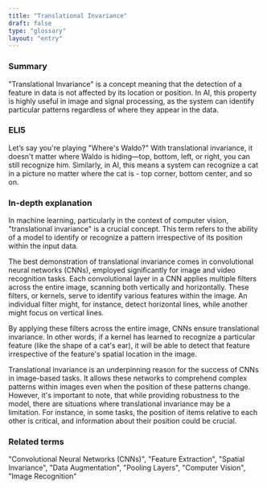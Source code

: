 ```yaml
---
title: "Translational Invariance"
draft: false
type: "glossary"
layout: "entry"
---
```


### Summary
"Translational Invariance" is a concept meaning that the detection of a feature in data is not affected by its location or position. In AI, this property is highly useful in image and signal processing, as the system can identify particular patterns regardless of where they appear in the data.

### ELI5
Let’s say you're playing "Where's Waldo?" With translational invariance, it doesn't matter where Waldo is hiding—top, bottom, left, or right, you can still recognize him. Similarly, in AI, this means a system can recognize a cat in a picture no matter where the cat is - top corner, bottom center, and so on.

### In-depth explanation
In machine learning, particularly in the context of computer vision, "translational invariance" is a crucial concept. This term refers to the ability of a model to identify or recognize a pattern irrespective of its position within the input data.

The best demonstration of translational invariance comes in convolutional neural networks (CNNs), employed significantly for image and video recognition tasks. Each convolutional layer in a CNN applies multiple filters across the entire image, scanning both vertically and horizontally. These filters, or kernels, serve to identify various features within the image. An individual filter might, for instance, detect horizontal lines, while another might focus on vertical lines.

By applying these filters across the entire image, CNNs ensure translational invariance. In other words, if a kernel has learned to recognize a particular feature (like the shape of a cat's ear), it will be able to detect that feature irrespective of the feature's spatial location in the image.

Translational invariance is an underpinning reason for the success of CNNs in image-based tasks. It allows these networks to comprehend complex patterns within images even when the position of these patterns change. However, it's important to note, that while providing robustness to the model, there are situations where translational invariance may be a limitation. For instance, in some tasks, the position of items relative to each other is critical, and information about their position could be crucial.

### Related terms
"Convolutional Neural Networks (CNNs)", "Feature Extraction", "Spatial Invariance", "Data Augmentation", "Pooling Layers", "Computer Vision", "Image Recognition"
